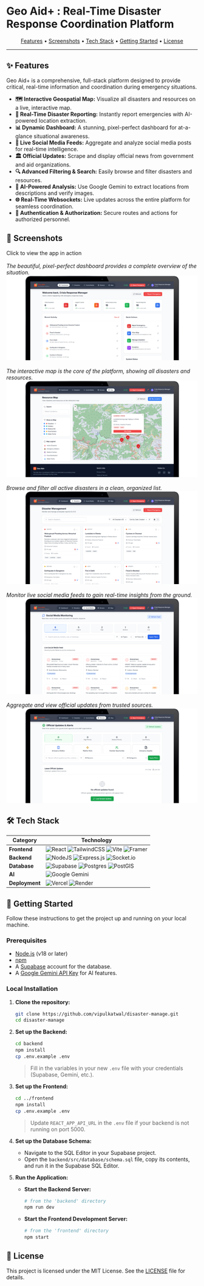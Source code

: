 # Geo Aid+ : Real-Time Disaster Response Coordination Platform



<p align="center">
  <a href="#-features">Features</a> •
  <a href="#-screenshots">Screenshots</a> •
  <a href="#-tech-stack">Tech Stack</a> •
  <a href="#-getting-started">Getting Started</a> •
  <a href="#-license">License</a>
</p>

---

## ✨ Features

Geo Aid+ is a comprehensive, full-stack platform designed to provide critical, real-time information and coordination during emergency situations.

- **🗺️ Interactive Geospatial Map:** Visualize all disasters and resources on a live, interactive map.
- **🚨 Real-Time Disaster Reporting:** Instantly report emergencies with AI-powered location extraction.
- **📊 Dynamic Dashboard:** A stunning, pixel-perfect dashboard for at-a-glance situational awareness.
- **📱 Live Social Media Feeds:** Aggregate and analyze social media posts for real-time intelligence.
- **🏛️ Official Updates:** Scrape and display official news from government and aid organizations.
- **🔍 Advanced Filtering & Search:** Easily browse and filter disasters and resources.
- **🤖 AI-Powered Analysis:** Use Google Gemini to extract locations from descriptions and verify images.
- **🌐 Real-Time Websockets:** Live updates across the entire platform for seamless coordination.
- **🔐 Authentication & Authorization:** Secure routes and actions for authorized personnel.

## 📸 Screenshots

<summary>Click to view the app in action</summary>
<br/>
<em>The beautiful, pixel-perfect dashboard provides a complete overview of the situation.</em>
<img src="screenshots/dashboard.png" alt="Dashboard View"/>
<br/><br/>
<em>The interactive map is the core of the platform, showing all disasters and resources.</em>
<img src="screenshots/map.png" alt="Map View"/>
<br/><br/>
<em>Browse and filter all active disasters in a clean, organized list.</em>
<img src="screenshots/disaster.png" alt="Disaster List View"/>
<br/><br/>
<em>Monitor live social media feeds to gain real-time insights from the ground.</em>
<img src="screenshots/social.png" alt="Social Media Feed"/>
<br/><br/>
<em>Aggregate and view official updates from trusted sources.</em>
<img src="screenshots/browse.png" alt="Browse Official Updates"/>


## 🛠️ Tech Stack

| Category      | Technology                                                                                                  |
|---------------|-------------------------------------------------------------------------------------------------------------|
| **Frontend**  | ![React](https://img.shields.io/badge/react-%2320232a.svg?style=for-the-badge&logo=react&logoColor=%2361DAFB) ![TailwindCSS](https://img.shields.io/badge/tailwindcss-%2338B2AC.svg?style=for-the-badge&logo=tailwind-css&logoColor=white) ![Vite](https://img.shields.io/badge/vite-%23646CFF.svg?style=for-the-badge&logo=vite&logoColor=white) ![Framer](https://img.shields.io/badge/framer-%230055FF.svg?style=for-the-badge&logo=framer&logoColor=white)  |
| **Backend**   | ![NodeJS](https://img.shields.io/badge/node.js-6DA55F?style=for-the-badge&logo=node.js&logoColor=white) ![Express.js](https://img.shields.io/badge/express.js-%23404d59.svg?style=for-the-badge&logo=express&logoColor=white) ![Socket.io](https://img.shields.io/badge/Socket.io-black?style=for-the-badge&logo=socket.io&badgeColor=010101) |
| **Database**  | ![Supabase](https://img.shields.io/badge/Supabase-3ECF8E?style=for-the-badge&logo=supabase&logoColor=white) ![Postgres](https://img.shields.io/badge/postgres-%23316192.svg?style=for-the-badge&logo=postgresql&logoColor=white) ![PostGIS](https://img.shields.io/badge/postgis-brightgreen?style=for-the-badge)    |
| **AI**        | ![Google Gemini](https://img.shields.io/badge/gemini-6059B5?style=for-the-badge&logo=google&logoColor=white)                               |
| **Deployment**| ![Vercel](https://img.shields.io/badge/vercel-%23000000.svg?style=for-the-badge&logo=vercel&logoColor=white) ![Render](https://img.shields.io/badge/render-%2346E3B7.svg?style=for-the-badge&logo=render&logoColor=white)                               |

## 🚀 Getting Started

Follow these instructions to get the project up and running on your local machine.

### Prerequisites

- [Node.js](https://nodejs.org/en/) (v18 or later)
- [npm](https://www.npmjs.com/)
- A [Supabase](https://supabase.com/) account for the database.
- A [Google Gemini API Key](https://aistudio.google.com/app/apikey) for AI features.

### Local Installation

1.  **Clone the repository:**
    ```sh
    git clone https://github.com/vipulkatwal/disaster-manage.git
    cd disaster-manage
    ```

2.  **Set up the Backend:**
    ```sh
    cd backend
    npm install
    cp .env.example .env
    ```
    > Fill in the variables in your new `.env` file with your credentials (Supabase, Gemini, etc.).

3.  **Set up the Frontend:**
    ```sh
    cd ../frontend
    npm install
    cp .env.example .env
    ```
    > Update `REACT_APP_API_URL` in the `.env` file if your backend is not running on port 5000.

4.  **Set up the Database Schema:**
    - Navigate to the SQL Editor in your Supabase project.
    - Open the `backend/src/database/schema.sql` file, copy its contents, and run it in the Supabase SQL Editor.

5.  **Run the Application:**
    - **Start the Backend Server:**
      ```sh
      # from the 'backend' directory
      npm run dev
      ```
    - **Start the Frontend Development Server:**
      ```sh
      # from the 'frontend' directory
      npm start
      ```

## 📄 License

This project is licensed under the MIT License. See the [LICENSE](LICENSE) file for details.